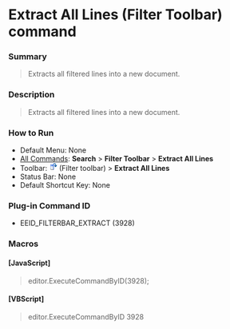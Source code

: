 # Extract All Lines (Filter Toolbar) command

### Summary

> Extracts all filtered lines into a new document.

### Description

> Extracts all filtered lines into a new document.

### How to Run

- Default Menu: None
- [All Commands](../tools/all_commands): **Search**
\> **Filter Toolbar** \> **Extract All Lines**
- Toolbar: ![](../../images/extract_all.png) (Filter toolbar) > **Extract All Lines**
- Status Bar: None
- Default Shortcut Key: None

### Plug-in Command ID

- EEID\_FILTERBAR\_EXTRACT (3928)

### Macros

#### \[JavaScript\]

> editor.ExecuteCommandByID(3928);

#### \[VBScript\]

> editor.ExecuteCommandByID 3928
